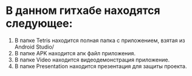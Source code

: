 # В данном гитхабе находятся следующее:
1. В папке Tetris находится полная папка с приложением, взятая из Android Studio/
2. В папке APK находится апк файл приложения.
3. В папке Video находится видеодемонстрация приложение.
4. В папке Presentation находится презентация для защиты проекта.
